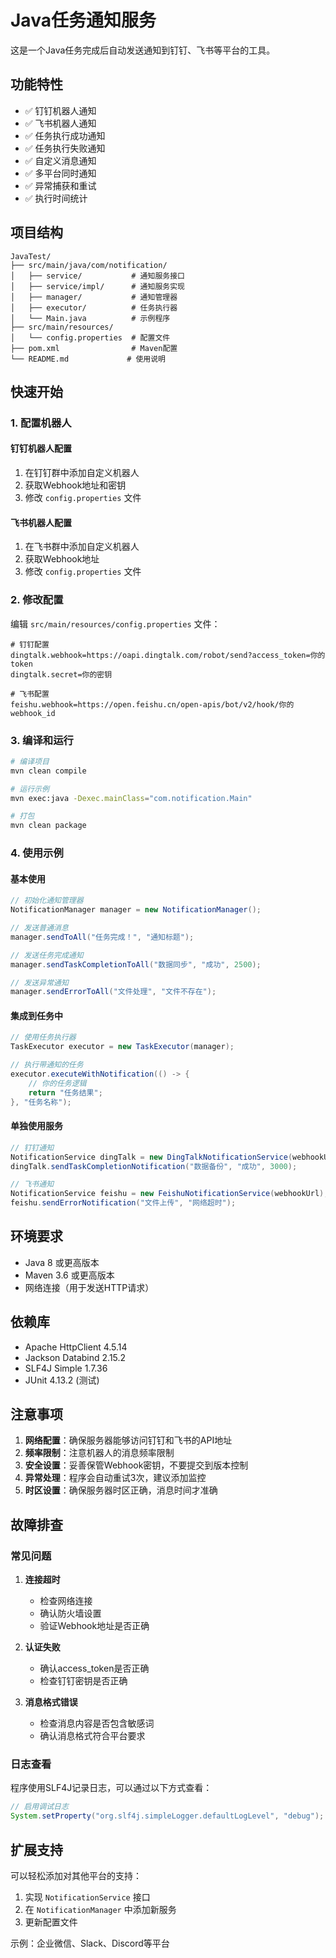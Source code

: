 # Java任务通知服务

这是一个Java任务完成后自动发送通知到钉钉、飞书等平台的工具。

## 功能特性

- ✅ 钉钉机器人通知
- ✅ 飞书机器人通知
- ✅ 任务执行成功通知
- ✅ 任务执行失败通知
- ✅ 自定义消息通知
- ✅ 多平台同时通知
- ✅ 异常捕获和重试
- ✅ 执行时间统计

## 项目结构

```
JavaTest/
├── src/main/java/com/notification/
│   ├── service/           # 通知服务接口
│   ├── service/impl/      # 通知服务实现
│   ├── manager/           # 通知管理器
│   ├── executor/          # 任务执行器
│   └── Main.java          # 示例程序
├── src/main/resources/
│   └── config.properties  # 配置文件
├── pom.xml                # Maven配置
└── README.md             # 使用说明
```

## 快速开始

### 1. 配置机器人

#### 钉钉机器人配置
1. 在钉钉群中添加自定义机器人
2. 获取Webhook地址和密钥
3. 修改 `config.properties` 文件

#### 飞书机器人配置
1. 在飞书群中添加自定义机器人
2. 获取Webhook地址
3. 修改 `config.properties` 文件

### 2. 修改配置

编辑 `src/main/resources/config.properties` 文件：

```properties
# 钉钉配置
dingtalk.webhook=https://oapi.dingtalk.com/robot/send?access_token=你的token
dingtalk.secret=你的密钥

# 飞书配置
feishu.webhook=https://open.feishu.cn/open-apis/bot/v2/hook/你的webhook_id
```

### 3. 编译和运行

```bash
# 编译项目
mvn clean compile

# 运行示例
mvn exec:java -Dexec.mainClass="com.notification.Main"

# 打包
mvn clean package
```

### 4. 使用示例

#### 基本使用

```java
// 初始化通知管理器
NotificationManager manager = new NotificationManager();

// 发送普通消息
manager.sendToAll("任务完成！", "通知标题");

// 发送任务完成通知
manager.sendTaskCompletionToAll("数据同步", "成功", 2500);

// 发送异常通知
manager.sendErrorToAll("文件处理", "文件不存在");
```

#### 集成到任务中

```java
// 使用任务执行器
TaskExecutor executor = new TaskExecutor(manager);

// 执行带通知的任务
executor.executeWithNotification(() -> {
    // 你的任务逻辑
    return "任务结果";
}, "任务名称");
```

#### 单独使用服务

```java
// 钉钉通知
NotificationService dingTalk = new DingTalkNotificationService(webhookUrl, secret);
dingTalk.sendTaskCompletionNotification("数据备份", "成功", 3000);

// 飞书通知
NotificationService feishu = new FeishuNotificationService(webhookUrl);
feishu.sendErrorNotification("文件上传", "网络超时");
```

## 环境要求

- Java 8 或更高版本
- Maven 3.6 或更高版本
- 网络连接（用于发送HTTP请求）

## 依赖库

- Apache HttpClient 4.5.14
- Jackson Databind 2.15.2
- SLF4J Simple 1.7.36
- JUnit 4.13.2 (测试)

## 注意事项

1. **网络配置**：确保服务器能够访问钉钉和飞书的API地址
2. **频率限制**：注意机器人的消息频率限制
3. **安全设置**：妥善保管Webhook密钥，不要提交到版本控制
4. **异常处理**：程序会自动重试3次，建议添加监控
5. **时区设置**：确保服务器时区正确，消息时间才准确

## 故障排查

### 常见问题

1. **连接超时**
   - 检查网络连接
   - 确认防火墙设置
   - 验证Webhook地址是否正确

2. **认证失败**
   - 确认access_token是否正确
   - 检查钉钉密钥是否正确

3. **消息格式错误**
   - 检查消息内容是否包含敏感词
   - 确认消息格式符合平台要求

### 日志查看

程序使用SLF4J记录日志，可以通过以下方式查看：

```java
// 启用调试日志
System.setProperty("org.slf4j.simpleLogger.defaultLogLevel", "debug");
```

## 扩展支持

可以轻松添加对其他平台的支持：

1. 实现 `NotificationService` 接口
2. 在 `NotificationManager` 中添加新服务
3. 更新配置文件

示例：企业微信、Slack、Discord等平台